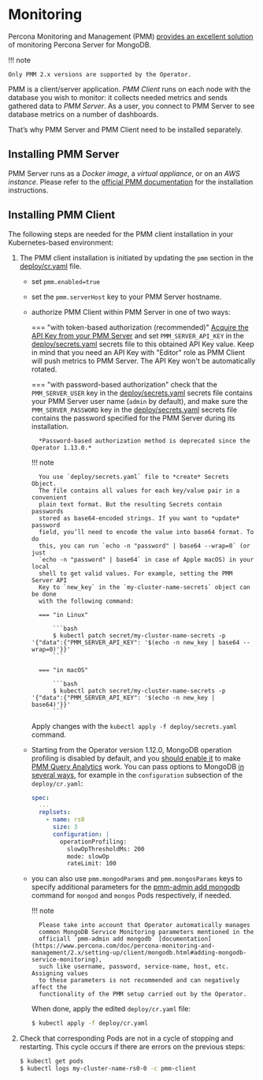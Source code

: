 # Monitoring

Percona Monitoring and Management (PMM) [provides an excellent solution](https://www.percona.com/doc/percona-monitoring-and-management/2.x/index.html)
of monitoring Percona Server for MongoDB.

!!! note

    Only PMM 2.x versions are supported by the Operator.

PMM is a client/server application. *PMM Client* runs on each node with the
database you wish to monitor: it collects needed metrics and sends gathered data
to *PMM Server*. As a user, you connect to PMM Server to see database metrics on
a number of dashboards.

That’s why PMM Server and PMM Client need to be installed separately.

## Installing PMM Server

PMM Server runs as a *Docker image*, a *virtual appliance*, or on an *AWS instance*.
Please refer to the [official PMM documentation](https://www.percona.com/doc/percona-monitoring-and-management/2.x/setting-up/server/index.html)
for the installation instructions.

## Installing PMM Client

The following steps are needed for the PMM client installation in your
Kubernetes-based environment:


1. The PMM client installation is initiated by updating the `pmm` section in the
    [deploy/cr.yaml](https://github.com/percona/percona-server-mongodb-operator/blob/main/deploy/cr.yaml)
    file.
    * set `pmm.enabled=true`
    * set the `pmm.serverHost` key to your PMM Server hostname.
    * authorize PMM Client within PMM Server in one of two ways:
    
        === "with token-based authorization (recommended)"
            <a name="operator-monitoring-client-token"></a>
            [Acquire the API Key from your PMM Server](https://docs.percona.com/percona-monitoring-and-management/details/api.html#api-keys-and-authentication) and set ``PMM_SERVER_API_KEY`` in the [deploy/secrets.yaml](https://github.com/percona/percona-server-mongodb-operator/blob/main/deploy/secrets.yaml) secrets file to this obtained API Key value. Keep in mind that you need an API Key with "Editor" role as PMM Client will push metrics to PMM Server. The API Key won't be automatically rotated.

        === "with password-based authorization"
            check that the `PMM_SERVER_USER` key in the [deploy/secrets.yaml](https://github.com/percona/percona-server-mongodb-operator/blob/main/deploy/secrets.yaml) secrets file contains your PMM Server user name (`admin` by default), and make sure the `PMM_SERVER_PASSWORD` key in the [deploy/secrets.yaml](https://github.com/percona/percona-server-mongodb-operator/blob/main/deploy/secrets.yaml) secrets file contains the password specified for the PMM Server during its installation.

            *Password-based authorization method is deprecated since the Operator 1.13.0.*

        !!! note

            You use `deploy/secrets.yaml` file to *create* Secrets Object.
            The file contains all values for each key/value pair in a convenient
            plain text format. But the resulting Secrets contain passwords
            stored as base64-encoded strings. If you want to *update* password
            field, you’ll need to encode the value into base64 format. To do
            this, you can run `echo -n "password" | base64 --wrap=0` (or just
            `echo -n "password" | base64` in case of Apple macOS) in your local
            shell to get valid values. For example, setting the PMM Server API
            Key to `new_key` in the `my-cluster-name-secrets` object can be done
            with the following command:

            === "in Linux"

                ```bash
                $ kubectl patch secret/my-cluster-name-secrets -p '{"data":{"PMM_SERVER_API_KEY": '$(echo -n new_key | base64 --wrap=0)'}}'
                ```

            === "in macOS"

                ```bash
                $ kubectl patch secret/my-cluster-name-secrets -p '{"data":{"PMM_SERVER_API_KEY": '$(echo -n new_key | base64)'}}'
                ```

        Apply changes with the `kubectl apply -f deploy/secrets.yaml` command.

    * Starting from the Operator version 1.12.0, MongoDB operation profiling is
        disabled by default, and you
        [should enable it](https://docs.percona.com/percona-monitoring-and-management/setting-up/client/mongodb.html#set-profiling-in-the-configuration-file)
        to make [PMM Query Analytics](https://docs.percona.com/percona-monitoring-and-management/using/query-analytics.html)
        work. You can pass options to MongoDB [in several ways](options.md#operator-configmaps),
        for example in the `configuration` subsection of the `deploy/cr.yaml`:

        ```yaml
        spec:
          ...
          replsets:
            - name: rs0
              size: 3
              configuration: |
                operationProfiling:
                  slowOpThresholdMs: 200
                  mode: slowOp
                  rateLimit: 100
        ```

    * you can also use `pmm.mongodParams` and `pmm.mongosParams` keys to 
        specify additional parameters for the
        [pmm-admin add mongodb](https://www.percona.com/doc/percona-monitoring-and-management/2.x/setting-up/client/mongodb.html#adding-mongodb-service-monitoring)
        command for `mongod` and `mongos` Pods respectively, if needed.

        !!! note

            Please take into account that Operator automatically manages
            common MongoDB Service Monitoring parameters mentioned in the
            officiall `pmm-admin add mongodb` [documentation](https://www.percona.com/doc/percona-monitoring-and-management/2.x/setting-up/client/mongodb.html#adding-mongodb-service-monitoring),
            such like username, password, service-name, host, etc. Assigning values
            to these parameters is not recommended and can negatively affect the
            functionality of the PMM setup carried out by the Operator.

        When done, apply the edited `deploy/cr.yaml` file:

        ```bash
        $ kubectl apply -f deploy/cr.yaml
        ```

2. Check that corresponding Pods are not in a cycle of stopping and restarting.
    This cycle occurs if there are errors on the previous steps:

    ```bash
    $ kubectl get pods
    $ kubectl logs my-cluster-name-rs0-0 -c pmm-client
    ```
